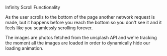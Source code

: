 Infinity Scroll Functionality

As the user scrolls to the bottom of the page another network request is made,
but it happens before you reach the bottom so you don't see it and it feels like
you seamlessly scrolling forever.

The images are photos fetched from the unsplash API and we're tracking the moment
all the images are loaded in order to dynamically hide our loading animation.

